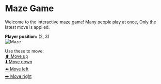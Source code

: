 # Maze Game  
Welcome to the interactive maze game! Many people play at once, Only the latest move is applied.

**Player position:** (2, 3)  
![Maze](https://github-maze-game.vercel.app/images/pos_2_3.png?t=1760753917101)

Use these to move:  
[⬆️ Move up](https://github-maze-game.vercel.app/move/2_3_w)  
[⬇️ Move down](https://github-maze-game.vercel.app/move/2_3_s)  
[⬅️ Move left](https://github-maze-game.vercel.app/move/2_3_a)  
[➡️ Move right](https://github-maze-game.vercel.app/move/2_3_d)
